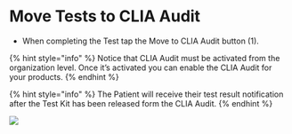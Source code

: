 # Move Tests to CLIA Audit

- When completing the Test tap the Move to CLIA Audit button (1).

{% hint style="info" %} Notice that CLIA Audit must be activated from the organization level. Once it’s activated you can enable the 
CLIA Audit for your products. {% endhint %}

{% hint style="info" %} The Patient will receive their test result notification after the Test Kit has been released form the CLIA Audit. {% endhint %}

![](https://user-images.githubusercontent.com/105650529/170328408-a176f68e-9496-4144-8ac4-143908a99621.jpg)
